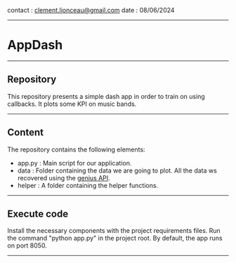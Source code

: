 contact : clement.lionceau@gmail.com
date : 08/06/2024

---

# AppDash
---

## Repository

This repository presents a simple dash app in order to train on using callbacks. It plots some KPI on music bands.

---

## Content 

The repository contains the following elements:
- app.py : Main script for our application.
- data : Folder containing the data we are going to plot. All the data ws recovered using the [genius API](https://docs.genius.com/).
- helper : A folder containing the helper functions.

---

## Execute code

Install the necessary components with the project requirements files.
Run the command "python app.py" in the project root. By default, the app runs on port 8050.

---
